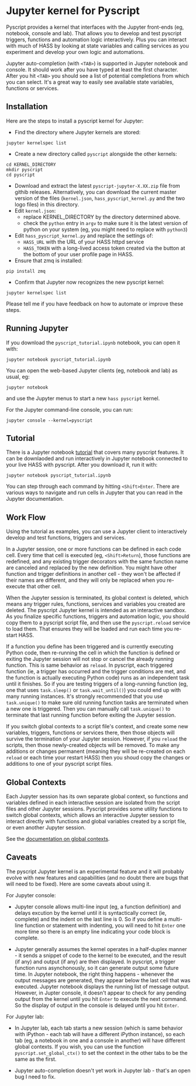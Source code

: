 # Jupyter kernel for Pyscript

Pyscript provides a kernel that interfaces with the Jupyter front-ends (eg, notebook, console and
lab). That allows you to develop and test pyscript triggers, functions and automation logic
interactively. Plus you can interact with much of HASS by looking at state variables and calling
services as you experiment and develop your own logic and automations.

Jupyter auto-completion (with `<TAB>`) is supported in Jupyter notebook and console. It should
work after you have typed at least the first character. After you hit `<TAB>` you should see a
list of potential completions from which you can select.  It's a great way to easily see available
state variables, functions or services.

## Installation

Here are the steps to install a pyscript kernel for Jupyter:
* Find the directory where Jupyter kernels are stored:
```
jupyter kernelspec list
```
* Create a new directory called `pyscript` alongside the other kernels:
```
cd KERNEL_DIRECTORY
mkdir pyscript
cd pyscript
```
* Download and extract the latest `pyscript-jupyter-X.XX.zip` file from githib releases.
Alternatively, you can download the current master version of the files (`kernel.json`,
`hass_pyscript_kernel.py` and the two logo files) in this directory.
* Edit `kernel.json`:
    - replace KERNEL_DIRECTORY by the directory determined above.
    - check the `python` entry in `argv` to make sure it is the latest version of python
      on your system (eg, you might need to replace with `python3`)
* Edit `hass_pyscript_kernel.py` and replace the settings of:
    - `HASS_URL` with the URL of your HASS httpd service
    - `HASS_TOKEN` with a long-lived access token created via the button at the bottom of
       your user profile page in HASS.
* Ensure that zmq is installed:
```
pip install zmq
```
* Confirm that Jupyter now recognizes the new pyscript kernel:
```
jupyter kernelspec list
```
Please tell me if you have feedback on how to automate or improve these steps.

## Running Jupyter

If you download the `pyscript_tutorial.ipynb` notebook, you can open it with:
```
jupyter notebook pyscript_tutorial.ipynb
```

You can open the web-based Jupyter clients (eg, notebook and lab) as usual, eg:
```
jupyter notebook
```
and use the Jupyter menus to start a new `hass pyscript` kernel.

For the Jupyter command-line console, you can run:
```
jupyter console --kernel=pyscript
```

## Tutorial

There is a Jupyter notebook [tutorial](https://github.com/custom-components/pyscript/blob/master/jupyter/pyscript_tutorial.ipynb)
that covers many pyscript features.  It can be downlaoded and run interactively in Jupyter
notebook connected to your live HASS with pyscript.  After you download it, run it with:
```
jupyter notebook pyscript_tutorial.ipynb
```
You can step through each command by hitting `<Shift>Enter`.  There are various
ways to navigate and run cells in Jupyter that you can read in the Jupyter
documentation.

## Work Flow

Using the tutorial as examples, you can use a Jupyter client to interactively develop and test
functions, triggers and services.

In a Jupyter session, one or more functions can be defined in each code cell. Every time that cell
is executed (eg, `<Shift>Return`), those functions are redefined, and any existing trigger
decorators with the same function name are canceled and replaced by the new definition. You might
have other function and trigger definitions in another cell - they won't be affected if their
names are different, and they will only be replaced when you re-execute that other cell.

When the Jupyter session is terminated, its global context is deleted, which means any trigger
rules, functions, services and variables you created are deleted.  The pyscript Jupyter kernel
is intended as an interactive sandbox. As you finalize specific functions, triggers and automation
logic, you should copy them to a pyscript script file, and then use the `pyscript.reload` service
to load them. That ensures they will be loaded and run each time you re-start HASS.

If a function you define has been triggered and is currently executing Python code, then re-running
the cell in which the function is defined or exiting the Jupyter session will not stop or cancel the
already running function. This is same behavior as `reload`. In pyscript, each triggered function
(ie, a trigger has occurred and the trigger conditions are met, and the function is actually
executing Python code) runs as an independent task until it finishes. So if you are testing triggers
of a long-running function (eg, one that uses `task.sleep()` or `task.wait_until()`) you could end up
with many running instances. It's strongly recommended that you use `task.unique()` to make sure old
running function tasks are terminated when a new one is triggered. Then you can manually call
`task.unique()` to terminate that last running function before exiting the Jupyter session.

If you switch global contexts to a script file's context, and create some new variables,
triggers, functions or services there, then those objects will survive the termination
of your Jupyter session.  However, if you `reload` the scripts, then those newly-created
objects will be removed.  To make any additions or changes permanent (meaning they will
be re-created on each `reload` or each time your restart HASS) then you shoud copy the
changes or additions to one of your pyscript script files.

## Global Contexts

Each Jupyter session has its own separate global context, so functions and variables defined in each
interactive session are isolated from the script files and other Jupyter sessions.  Pyscript
provides some utility functions to switch global contexts, which allows an interactive Jupyter
session to interact directly with functions and global variables created by a script file, or even
another Jupyter session.

See the [documentation on global contexts](https://github.com/custom-components/pyscript#global-context-functions).

## Caveats

The pyscript Jupyter kernel is an experimental feature and it will probably evolve with new features
and capabilities (and no doubt there are bugs that will need to be fixed).  Here are some caveats
about using it.

For Jupyter console:
* Jupyter console allows multi-line input (eg, a function definition) and delays excution by the
kernel until it is syntactically correct (ie, complete) and the indent on the last line is 0.  So if
you define a multi-line function or statement with indenting, you will need to hit `Enter` one more
time so there is an empty line indicating your code block is complete.

* Jupyter generally assumes the kernel operates in a half-duplex manner - it sends a snippet of code
to the kernel to be executed, and the result (if any) and output (if any) are then displayed.  In
pyscript, a trigger function runs asynchonously, so it can generate output some future time.  In
Jupyter notebook, the right thing happens - whenever the output messages are generated, they appear
below the last cell that was executed. Jupyter notebook displays the running list of message output.
However, in Jupter console, it doesn't appear to check for any pending output from the kernel until
you hit `Enter` to execute the next command.  So the display of output in the console is delayed
until you hit `Enter`.

For Jupyter lab:
* In Jupyter lab, each tab starts a new session (which is same behavior with iPython - each tab will
have a different iPython instance), so each tab (eg, a notebook in one and a console in another)
will have different global contexts. If you wish, you can use the function `pyscript.set_global_ctx()`
to set the context in the other tabs to be the same as the first.

* Jupyter auto-completion doesn't yet work in Jupyter lab - that's an open bug I need to fix.
